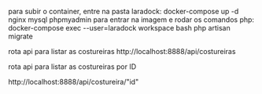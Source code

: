 para subir o container, entre na pasta laradock:
    docker-compose up -d nginx mysql phpmyadmin
para entrar na imagem e rodar os comandos php:
    docker-compose exec --user=laradock workspace bash
        php artisan migrate


rota api para listar as costureiras
http://localhost:8888/api/costureiras

rota api para listar as costureiras por ID

http://localhost:8888/api/costureira/"id"


